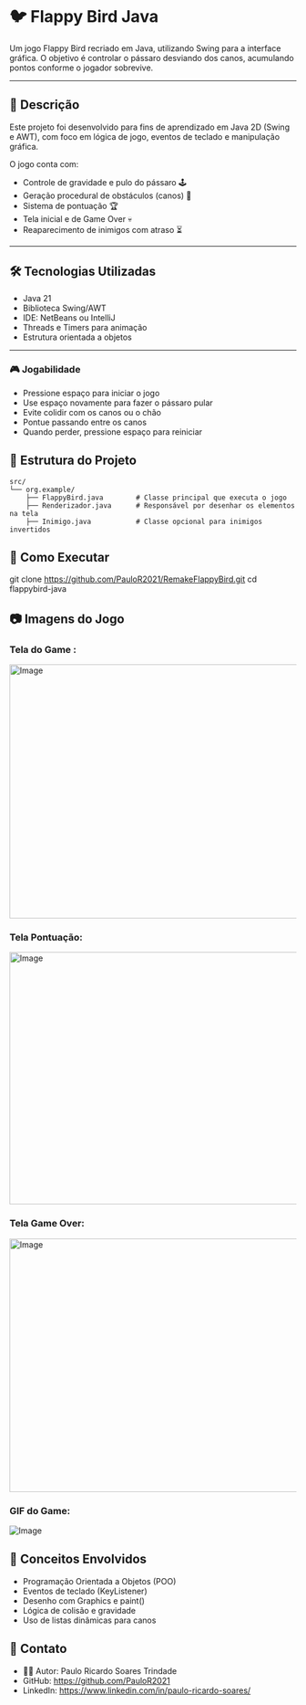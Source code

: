 # 🐦 Flappy Bird Java

Um jogo Flappy Bird recriado em Java, utilizando Swing para a interface gráfica.
O objetivo é controlar o pássaro desviando dos canos, acumulando pontos conforme o jogador sobrevive.

---

## 📌 Descrição

Este projeto foi desenvolvido para fins de aprendizado em Java 2D (Swing e AWT), com foco em lógica de jogo, eventos de teclado e manipulação gráfica.

O jogo conta com:

* Controle de gravidade e pulo do pássaro 🕹
* Geração procedural de obstáculos (canos) 🌿
* Sistema de pontuação 🏆
* Tela inicial e de Game Over 💀
* Reaparecimento de inimigos com atraso ⏳


---

## 🛠 Tecnologias Utilizadas

* Java 21
* Biblioteca Swing/AWT
* IDE: NetBeans ou IntelliJ
* Threads e Timers para animação
* Estrutura orientada a objetos

---

### 🎮 Jogabilidade
* Pressione espaço para iniciar o jogo
* Use espaço novamente para fazer o pássaro pular
* Evite colidir com os canos ou o chão
* Pontue passando entre os canos
* Quando perder, pressione espaço para reiniciar

## 🧩 Estrutura do Projeto
```
src/
└── org.example/
    ├── FlappyBird.java        # Classe principal que executa o jogo
    ├── Renderizador.java      # Responsável por desenhar os elementos na tela
    ├── Inimigo.java           # Classe opcional para inimigos invertidos
 ```

## 🚀 Como Executar

git clone https://github.com/PauloR2021/RemakeFlappyBird.git
cd flappybird-java

## 📷 Imagens do Jogo
### Tela do Game :
<img width="594" height="445" alt="Image" src="https://github.com/user-attachments/assets/3354d7b7-141b-4aee-8253-602c01031f81" />

### Tela Pontuação:
<img width="591" height="442" alt="Image" src="https://github.com/user-attachments/assets/44ff4807-a8ae-4bb2-8653-568d7c2f8efc" />

### Tela Game Over:
<img width="591" height="444" alt="Image" src="https://github.com/user-attachments/assets/dcd24f8f-bac8-4c47-8fbb-1c90aa4522de" />

### GIF do Game:
![Image](https://github.com/user-attachments/assets/ffa4490c-129e-468c-858c-c6abc83de892)
## 🧠 Conceitos Envolvidos
* Programação Orientada a Objetos (POO)
* Eventos de teclado (KeyListener)
* Desenho com Graphics e paint()
* Lógica de colisão e gravidade
* Uso de listas dinâmicas para canos

## 🔗 Contato

* 👨‍💻 Autor: Paulo Ricardo Soares Trindade
* GitHub: https://github.com/PauloR2021
* LinkedIn: https://www.linkedin.com/in/paulo-ricardo-soares/




